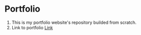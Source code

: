 # Portfolio

1. This is my portfolio website's repository builded from scratch.<br>
2. Link to portfolio [Link](http://maskmanaman.tech/)<br>
